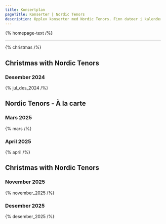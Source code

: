 ```yaml
---
title: Konsertplan
pageTitle: Konserter | Nordic Tenors
description: Opplev konserter med Nordic Tenors. Finn datoer i kalenderen og kjøp billetter for en uforglemmelig opplevelse.
---
```


{% homepage-text /%}

---

{% christmas /%}

## Christmas with Nordic Tenors

### Desember 2024

{% jul_des_2024 /%}

## Nordic Tenors - À la carte

### Mars 2025

{% mars /%}

### April 2025

{% april /%}

## Christmas with Nordic Tenors

### November 2025

{% november_2025 /%}

### Desember 2025

{% desember_2025 /%}
